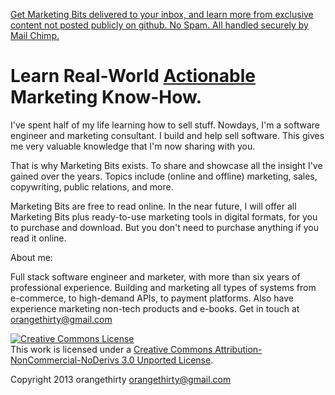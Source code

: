 <p><a href="http://eepurl.com/t2tyL">Get Marketing Bits delivered to your inbox, and learn more from exclusive content not posted publicly on github. No Spam. All handled securely by Mail Chimp.</a></p>

Learn Real-World <u>Actionable</u> Marketing Know-How.
============================================

I've spent half of my life learning how to sell stuff. Nowdays, I'm a software
engineer and marketing consultant. I build and help sell software. This gives
me very valuable knowledge that I'm now sharing with you.

That is why Marketing Bits exists. To share and showcase all the insight I've
gained over the years. Topics include (online and offline) marketing, sales, copywriting, public relations,
and more.

Marketing Bits are free to read online. In the near future, I will offer all
Marketing Bits plus ready-to-use marketing tools in digital formats, for you
to purchase and download. But you don't need to purchase anything if you read it
online.

About me:

Full stack software engineer and marketer, with more than six years of professional experience.
Building and marketing all types of systems from e-commerce, to high-demand APIs, to
payment platforms. Also have experience marketing non-tech products and e-books.
Get in touch at orangethirty@gmail.com 


<a rel="license" href="http://creativecommons.org/licenses/by-nc-nd/3.0/"><img alt="Creative Commons License" style="border-width:0" src="http://i.creativecommons.org/l/by-nc-nd/3.0/88x31.png" /></a><br />This work is licensed under a <a rel="license" href="http://creativecommons.org/licenses/by-nc-nd/3.0/">Creative Commons Attribution-NonCommercial-NoDerivs 3.0 Unported License</a>.

Copyright 2013 orangethirty
orangethirty@gmail.com






